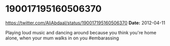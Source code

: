 # 190017195160506370
https://twitter.com/AliAbdaal/status/190017195160506370
**Date:** 2012-04-11

Playing loud music and dancing around because you think you're home alone, when your mum walks in on you #embarassing
